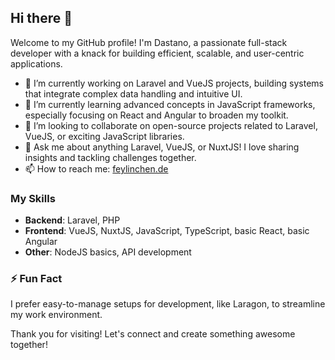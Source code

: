## Hi there 👋

Welcome to my GitHub profile! I'm Dastano, a passionate full-stack developer with a knack for building efficient, scalable, and user-centric applications. 

- 🔭 I’m currently working on Laravel and VueJS projects, building systems that integrate complex data handling and intuitive UI.
- 🌱 I’m currently learning advanced concepts in JavaScript frameworks, especially focusing on React and Angular to broaden my toolkit.
- 👯 I’m looking to collaborate on open-source projects related to Laravel, VueJS, or exciting JavaScript libraries.
- 💬 Ask me about anything Laravel, VueJS, or NuxtJS! I love sharing insights and tackling challenges together.
- 📫 How to reach me: [feylinchen.de](https://portfolio.feylinchen.de/) 

### My Skills

- **Backend**: Laravel, PHP
- **Frontend**: VueJS, NuxtJS, JavaScript, TypeScript, basic React, basic Angular
- **Other**: NodeJS basics, API development

### ⚡ Fun Fact
I prefer easy-to-manage setups for development, like Laragon, to streamline my work environment.

Thank you for visiting! Let's connect and create something awesome together!
